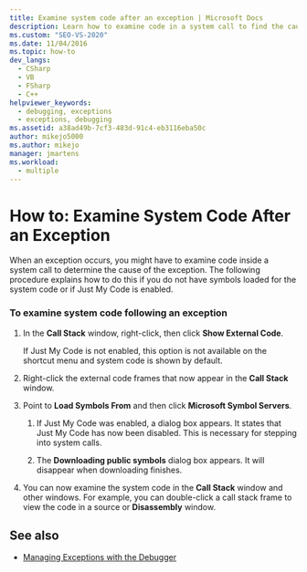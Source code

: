 ```yaml
---
title: Examine system code after an exception | Microsoft Docs
description: Learn how to examine code in a system call to find the cause of the exception. The procedure applies even if symbols for the system code have not been loaded.
ms.custom: "SEO-VS-2020"
ms.date: 11/04/2016
ms.topic: how-to
dev_langs: 
  - CSharp
  - VB
  - FSharp
  - C++
helpviewer_keywords: 
  - debugging, exceptions
  - exceptions, debugging
ms.assetid: a38ad49b-7cf3-483d-91c4-eb3116eba50c
author: mikejo5000
ms.author: mikejo
manager: jmartens
ms.workload: 
  - multiple
---
```

# How to: Examine System Code After an Exception
When an exception occurs, you might have to examine code inside a system call to determine the cause of the exception. The following procedure explains how to do this if you do not have symbols loaded for the system code or if Just My Code is enabled.

### To examine system code following an exception

1. In the **Call Stack** window, right-click, then click **Show External Code**.

     If Just My Code is not enabled, this option is not available on the shortcut menu and system code is shown by default.

2. Right-click the external code frames that now appear in the **Call Stack** window.

3. Point to **Load Symbols From** and then click **Microsoft Symbol Servers**.

    1. If Just My Code was enabled, a dialog box appears. It states that Just My Code has now been disabled. This is necessary for stepping into system calls.

    2. The **Downloading public symbols** dialog box appears. It will disappear when downloading finishes.

4. You can now examine the system code in the **Call Stack** window and other windows. For example, you can double-click a call stack frame to view the code in a source or **Disassembly** window.

## See also
- [Managing Exceptions with the Debugger](../debugger/managing-exceptions-with-the-debugger.md)